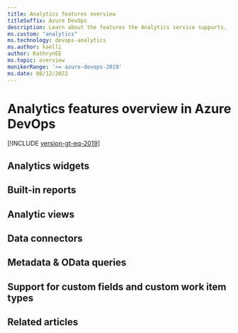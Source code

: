 ```yaml
---
title: Analytics features overview
titleSuffix: Azure DevOps  
description: Learn about the features the Analytics service supports.
ms.custom: "analytics" 
ms.technology: devops-analytics
ms.author: kaelli
author: KathrynEE
ms.topic: overview
monikerRange: '>= azure-devops-2019'
ms.date: 08/12/2022
---
```


# Analytics features overview in Azure DevOps

[!INCLUDE [version-gt-eq-2019](../../includes/version-gt-eq-2019.md)]
 

<!---Use a table format
Provide guidance on when to choose which 


Data available in Analytics
Dashboard widgets
In-context reports and roll-up columns
Custom Power BI reports
Custom reports based on OData queries

 --> 

## Analytics widgets



## Built-in reports


## Analytic views


## Data connectors


## Metadata & OData queries


## Support for custom fields and custom work item types



  
## Related articles

 


